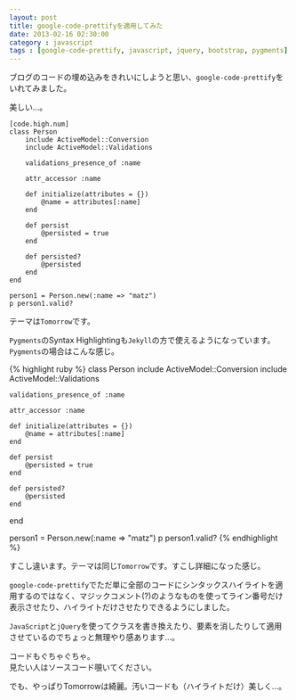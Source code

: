 ```yaml
---
layout: post
title: google-code-prettifyを適用してみた
date: 2013-02-16 02:30:00
category : javascript
tags : [google-code-prettify, javascript, jquery, bootstrap, pygments]
---
```


ブログのコードの埋め込みをきれいにしようと思い、`google-code-prettify`をいれてみました。

美しい…。

	[code.high.num]
	class Person
		include ActiveModel::Conversion
		include ActiveModel::Validations

		validations_presence_of :name

		attr_accessor :name

		def initialize(attributes = {})
			@name = attributes[:name]
		end
		
		def persist
			@persisted = true
		end

		def persisted?
			@persisted
		end
	end

	person1 = Person.new(:name => "matz")
	p person1.valid?

テーマは`Tomorrow`です。

`Pygments`のSyntax Highlightingも`Jekyll`の方で使えるようになっています。`Pygments`の場合はこんな感じ。

{% highlight ruby %}
class Person
	include ActiveModel::Conversion
	include ActiveModel::Validations

	validations_presence_of :name

	attr_accessor :name

	def initialize(attributes = {})
		@name = attributes[:name]
	end
	
	def persist
		@persisted = true
	end

	def persisted?
		@persisted
	end
end

person1 = Person.new(:name => "matz")
p person1.valid?
{% endhighlight %}

すこし違います。テーマは同じ`Tomorrow`です。すこし詳細になった感じ。

`google-code-prettify`でただ単に全部のコードにシンタックスハイライトを適用するのではなく、マジックコメント(?)のようなものを使ってライン番号だけ表示させたり、ハイライトだけさせたりできるようにしました。

`JavaScript`と`jQuery`を使ってクラスを書き換えたり、要素を消したりして適用させているのでちょっと無理やり感あります…。

コードもぐちゃぐちゃ。  
見たい人はソースコード覗いてください。

でも、やっぱりTomorrowは綺麗。汚いコードも（ハイライトだけ）美しく…。
